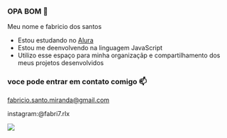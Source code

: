 ### OPA BOM 🤡

Meu nome e fabricio dos santos

 - Estou estudando no [Alura](https://www.alura.com.br)
 - Estou me deenvolvendo na linguagem JavaScript
 - Utilizo esse espaço para minha organizaçãp e compartilhamento dos meus projetos desenvolvidos

### voce pode entrar em contato comigo 📫

fabricio.santo.miranda@gmail.com

instagram:@fabri7.rlx

![](https://media1.giphy.com/media/zj0BxstyhGufC/200w.webp?cid=ecf05e47qganme961a4jnd3q83jryvlk3e3bj0hiibajy44n&ep=v1_gifs_search&rid=200w.webp&ct=g)

